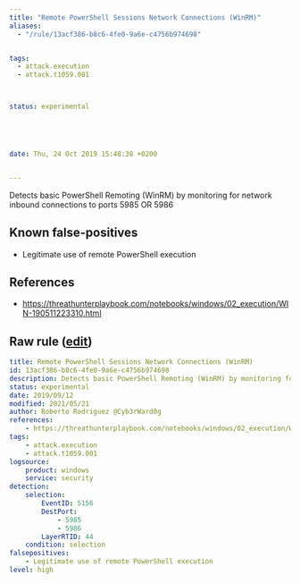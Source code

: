 ```yaml
---
title: "Remote PowerShell Sessions Network Connections (WinRM)"
aliases:
  - "/rule/13acf386-b8c6-4fe0-9a6e-c4756b974698"


tags:
  - attack.execution
  - attack.t1059.001



status: experimental





date: Thu, 24 Oct 2019 15:48:38 +0200


---
```


Detects basic PowerShell Remoting (WinRM) by monitoring for network inbound connections to ports 5985 OR 5986

<!--more-->


## Known false-positives

* Legitimate use of remote PowerShell execution



## References

* https://threathunterplaybook.com/notebooks/windows/02_execution/WIN-190511223310.html


## Raw rule ([edit](https://github.com/SigmaHQ/sigma/edit/master/rules/windows/builtin/security/win_remote_powershell_session.yml))
```yaml
title: Remote PowerShell Sessions Network Connections (WinRM)
id: 13acf386-b8c6-4fe0-9a6e-c4756b974698
description: Detects basic PowerShell Remoting (WinRM) by monitoring for network inbound connections to ports 5985 OR 5986
status: experimental
date: 2019/09/12
modified: 2021/05/21
author: Roberto Rodriguez @Cyb3rWard0g
references:
    - https://threathunterplaybook.com/notebooks/windows/02_execution/WIN-190511223310.html
tags:
    - attack.execution
    - attack.t1059.001
logsource:
    product: windows
    service: security
detection:
    selection:
        EventID: 5156
        DestPort:
            - 5985
            - 5986
        LayerRTID: 44
    condition: selection
falsepositives:
    - Legitimate use of remote PowerShell execution
level: high

```

